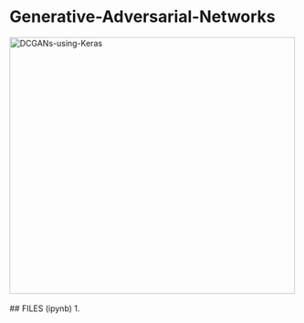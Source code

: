 # Generative-Adversarial-Networks
<img src='https://imgix.bustle.com/inverse/d8/39/44/b0/b436/4297/b33e/3e472b3d3a84/a-diagram-of-how-a-gan-works.png' alt="DCGANs-using-Keras" width="500" height="450">
<br/><br/>
## FILES (ipynb) 
1.  
